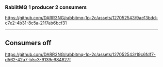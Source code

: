 ### RabiitMQ  1 producer 2 consumers

https://github.com/DARR3NG/rabbitmq-1p-2c/assets/127052543/9ae13bdd-c7e2-4b31-8c5a-21f7ab6bcf31


---
## Consumers off
https://github.com/DARR3NG/rabbitmq-1p-2c/assets/127052543/19c6fdf7-d562-42a7-b5c3-9139e984827f

